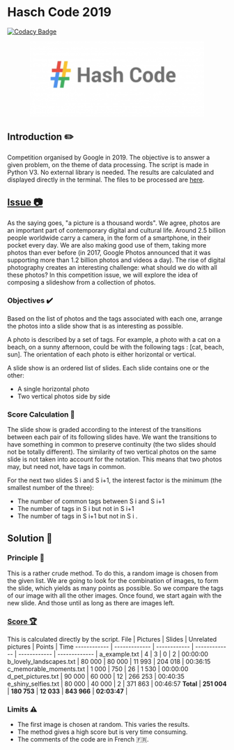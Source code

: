 # Hasch Code 2019

 [![Codacy Badge](https://app.codacy.com/project/badge/Grade/27f12e9c8f1c4144a54253ea77c98a3c)](https://www.codacy.com/gh/EdouardGautier/Haschcode-2019/dashboard?utm_source=github.com&amp;utm_medium=referral&amp;utm_content=EdouardGautier/Haschcode-2019&amp;utm_campaign=Badge_Grade)

<p align="center">
<img  src="images\logo.png" alt="Hash Code Logo" width="400" height="">
</p>

## Introduction ✏️
Competition organised by Google in 2019. The objective is to answer a given problem, on the theme of data processing.
The script is made in Python V3. No external library is needed.
The results are calculated and displayed directly in the terminal. The files to be processed are [here](qualification_round_2019.in).

## [Issue 📷](hashcode2019_qualification_task.pdf)
As the saying goes, "a picture is a thousand words".
We agree, photos are an important part of contemporary digital and cultural life. Around 2.5 billion people worldwide carry a camera, in the form of a smartphone, in their pocket every day. We are also making good use of them, taking more photos than ever before (in 2017, Google Photos announced that it was supporting more than 1.2 billion photos and videos a day). 
The rise of digital photography creates an interesting challenge: what should we do with all these photos? In this competition issue, we will explore the idea of composing a slideshow from a collection of photos.

### Objectives ✔️
Based on the list of photos and the tags associated with each one, arrange the photos into a slide show that is as interesting as possible.

A photo is described by a set of tags. For example, a photo with a cat on a beach, on a sunny afternoon, could be with the following tags : [cat, beach, sun]. The orientation of each photo is either horizontal or vertical.

A slide show is an ordered list of slides. Each slide contains one or the other:
- A single horizontal photo
- Two vertical photos side by side

### Score Calculation 🏅
The slide show is graded according to the interest of the transitions between each pair of its following slides have.
We want the transitions to have something in common to preserve continuity (the two slides should not be totally different).
The similarity of two vertical photos on the same slide is not taken into account for the notation.
This means that two photos may, but need not, have tags in common.

For the next two slides S i and S i+1, the interest factor is the minimum (the smallest number of the three):
- The number of common tags between S i and S i+1
- The number of tags in S i but not in S i+1
- The number of tags in S i+1 but not in S i .

## Solution 🔨
### Principle 📘
This is a rather crude method. 
To do this, a random image is chosen from the given list.
We are going to look for the combination of images, to form the slide, which yields as many points as possible.
So we compare the tags of our image with all the other images. Once found, we start again with the new slide. And those until as long as there are images left. 

### [Score 🏆](images\Resultat.png)
This is calculated directly by the script.
File | Pictures | Slides | Unrelated pictures | Points | Time
------------ | ------------- | ------------ | ------------- | ------------ | ------------- |
a_example.txt | 4 | 3 | 0 | 2 | 00:00:00
b_lovely_landscapes.txt | 80 000 | 80 000 | 11 993 | 204 018 | 00:36:15
c_memorable_moments.txt | 1 000 | 750 | 26 | 1 530 | 00:00:00
d_pet_pictures.txt | 90 000 | 60 000 | 12 | 266 253 | 00:40:35
e_shiny_selfies.txt | 80 000 | 40 000 | 2 | 371 863 | 00:46:57
**Total** | **251 004** | **180 753** | **12 033** | **843 966** | **02:03:47** |

### Limits ⚠️
- The first image is chosen at random. This varies the results.
- The method gives a high score but is very time consuming.
- The comments of the code are in French 🇫🇷.